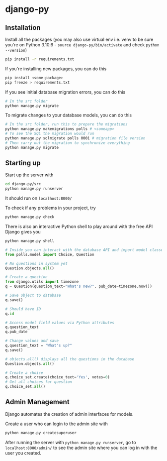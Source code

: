 # django-py

## Installation

Install all the packages (you may also use virtual env i.e. venv to be sure you're on Python 3.10.6 - `source django-py/bin/activate` and check `python --version`)

```bash
pip install -r requirements.txt
```

If you're installing new packages, you can do this

```bash
pip install <some-package>
pip freeze > requirements.txt
```

If you see initial database migration errors, you can do this

```bash
# In the src folder
python manage.py migrate
```

To migrate changes to your database models, you can do this

```bash
# In the src folder, run this to prepare the migrations
python manage.py makemigrations polls # <someapp>
# To see the SQL the migration would run
python manage.py sqlmigrate polls 0001 # migration file version
# Then carry out the migration to synchronize everything
python manage.py migrate
```

## Starting up

Start up the server with

```bash
cd django-py/src
python manage.py runserver
```

It should run on `localhost:8000/`

To check if any problems in your project, try

```bash
python manage.py check
```

There is also an interactive Python shell to play around with the free API Django gives you

```bash
python manage.py shell
```

```python
# Inside you can interact with the database API and import model classes
from polls.model import Choice, Question

# No questions in system yet
Question.objects.all()

# Create a question
from django.utils import timezone
q = Question(question_text="What's new?", pub_date=timezone.now())

# Save object to database
q.save()

# Should have ID
q.id

# Access model field values via Python attributes
q.question_text
q.pub_date

# Change values and save
q.question_text = "What's up?"
q.save()

# objects.all() displays all the questions in the database
Question.objects.all()

# Create a choice
q.choice_set.create(choice_text='Yes', votes=0)
# Get all choices for question
q.choice_set.all()
```

## Admin Management

Django automates the creation of admin interfaces for models.

Create a user who can login to the admin site with

```bash
python manage.py createsuperuser
```

After running the server with `python manage.py runserver`, go to `localhost:8000/admin/` to see the admin site where you can log in with the user you created.
